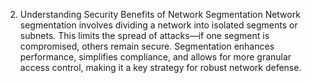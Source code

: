 2. Understanding Security Benefits of Network Segmentation
Network segmentation involves dividing a network into isolated segments or subnets. This limits the spread of attacks—if one segment is compromised, others remain secure. Segmentation enhances performance, simplifies compliance, and allows for more granular access control, making it a key strategy for robust network defense.
